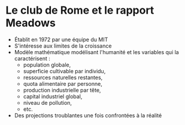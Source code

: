 # Le club de Rome et le rapport Meadows

- Établit en 1972 par une équipe du MIT
- S'intéresse aux limites de la croissance
- Modèle mathématique modélisant l'humanité et les variables qui la caractérisent :
  - population globale,
  - superficie cultivable par individu,
  - ressources naturelles restantes,
  - quota alimentaire par personne,
  - production industrielle par tête,
  - capital industriel global,
  - niveau de pollution,
  - etc.
- Des projections troublantes une fois confrontées à la réalité
